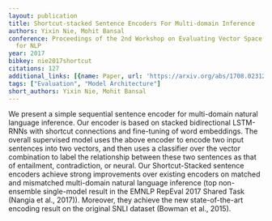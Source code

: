 ```yaml
---
layout: publication
title: Shortcut-stacked Sentence Encoders For Multi-domain Inference
authors: Yixin Nie, Mohit Bansal
conference: Proceedings of the 2nd Workshop on Evaluating Vector Space Representations
  for NLP
year: 2017
bibkey: nie2017shortcut
citations: 127
additional_links: [{name: Paper, url: 'https://arxiv.org/abs/1708.02312'}]
tags: ["Evaluation", "Model Architecture"]
short_authors: Yixin Nie, Mohit Bansal
---
```

We present a simple sequential sentence encoder for multi-domain natural
language inference. Our encoder is based on stacked bidirectional LSTM-RNNs
with shortcut connections and fine-tuning of word embeddings. The overall
supervised model uses the above encoder to encode two input sentences into two
vectors, and then uses a classifier over the vector combination to label the
relationship between these two sentences as that of entailment, contradiction,
or neural. Our Shortcut-Stacked sentence encoders achieve strong improvements
over existing encoders on matched and mismatched multi-domain natural language
inference (top non-ensemble single-model result in the EMNLP RepEval 2017
Shared Task (Nangia et al., 2017)). Moreover, they achieve the new
state-of-the-art encoding result on the original SNLI dataset (Bowman et al.,
2015).